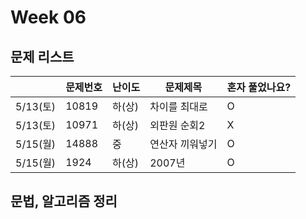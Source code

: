 # Week 06

## 문제 리스트

|                |문제번호|난이도|문제제목|혼자 풀었나요?|
|----------------|-------|------|-------|-------------|
|5/13(토)|10819|하(상)|차이를 최대로|O|
|5/13(토)|10971|하(상)|외판원 순회2|X|
|5/15(월)|14888|중|연산자 끼워넣기|O|
|5/15(월)|1924|하(상)|2007년|O|

## 문법, 알고리즘 정리
